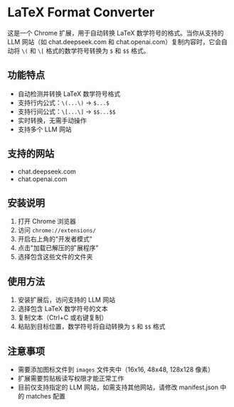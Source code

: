 # LaTeX Format Converter

这是一个 Chrome 扩展，用于自动转换 LaTeX 数学符号的格式。当你从支持的 LLM 网站（如 chat.deepseek.com 和 chat.openai.com）复制内容时，它会自动将 `\(` 和 `\[` 格式的数学符号转换为 `$` 和 `$$` 格式。

## 功能特点

- 自动检测并转换 LaTeX 数学符号格式
- 支持行内公式：`\(...\)` → `$...$`
- 支持行间公式：`\[...\]` → `$$...$$`
- 实时转换，无需手动操作
- 支持多个 LLM 网站

## 支持的网站

- chat.deepseek.com
- chat.openai.com

## 安装说明

1. 打开 Chrome 浏览器
2. 访问 `chrome://extensions/`
3. 开启右上角的"开发者模式"
4. 点击"加载已解压的扩展程序"
5. 选择包含这些文件的文件夹

## 使用方法

1. 安装扩展后，访问支持的 LLM 网站
2. 选择包含 LaTeX 数学符号的文本
3. 复制文本（Ctrl+C 或右键复制）
4. 粘贴到目标位置，数学符号将自动转换为 `$` 和 `$$` 格式

## 注意事项

- 需要添加图标文件到 `images` 文件夹中（16x16, 48x48, 128x128 像素）
- 扩展需要剪贴板读写权限才能正常工作
- 目前仅支持指定的 LLM 网站，如需支持其他网站，请修改 manifest.json 中的 matches 配置 